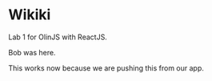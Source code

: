 # Wikiki
Lab 1 for OlinJS with ReactJS.

Bob was here.

This works now because we are pushing this from our app.